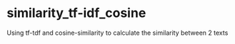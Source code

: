 # similarity_tf-idf_cosine
Using tf-tdf and cosine-similarity to calculate the similarity between 2 texts
